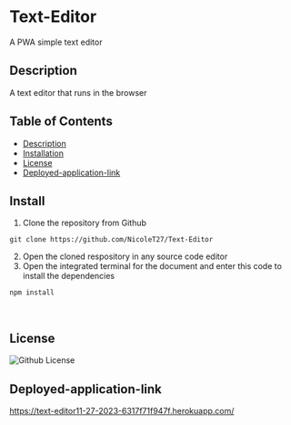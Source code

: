 # Text-Editor
A PWA simple text editor

## Description
A text editor that runs in the browser

## Table of Contents
- [Description](#description)
- [Installation](#install)
- [License](#license)
- [Deployed-application-link](#deployed-application-link)


## Install
1. Clone the repository from Github
```
git clone https://github.com/NicoleT27/Text-Editor
```
2. Open the cloned respository in any source code editor
3. Open the integrated terminal for the document and enter this code to install the dependencies
```
npm install 
```
    



## License
![Github License](https://img.shields.io/badge/License-MIT-blue.svg)


## Deployed-application-link

https://text-editor11-27-2023-6317f71f947f.herokuapp.com/



